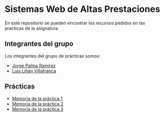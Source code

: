 # Sistemas Web de Altas Prestaciones

En este repositorio se pueden encontrar los recursos pedidos en las practicas 
de la asignatura.

## Integrantes del grupo

Los integrantes del grupo de prácticas somos:

- [Jorge Palma Ramirez](github.com/PepeWalker)
- [Luis Liñán Villafranca](github.com/lulivi)

## Prácticas

- [Memoria de la práctica 1](./practica1/README.md)
- [Memoria de la práctica 2](./practica2/README.md)
- [Memoria de la práctica 3](./practica3/README.md)

